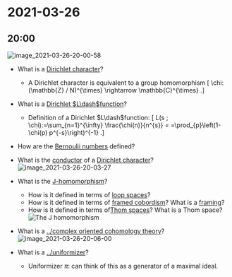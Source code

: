 # 2021-03-26

## 20:00

![image_2021-03-26-20-00-58](figures/image_2021-03-26-20-00-58.png)

- What is a [Dirichlet character](Dirichlet%20character)?
	- A Dirichlet character is equivalent to a group homomorphism
\[
\chi:(\mathbb{Z} / N)^{\times} \rightarrow \mathbb{C}^{\times}
.\]

- What is a [Dirichlet $L\dash$function](Dirichlet%20L%20function)?
  - Definition of a Dirichlet $L\dash$function:
  \[
  L(s ; \chi):=\sum_{n=1}^{\infty} \frac{\chi(n)}{n^{s}}
  =
  =\prod_{p}\left(1-\chi(p) p^{-s}\right)^{-1}
  .\]

- How are the [Bernoulii numbers](Bernoulii%20number) defined?

- What is the [conductor](conductor) of a [Dirichlet character](Dirichlet%20character)?
	![image_2021-03-26-20-03-27](figures/image_2021-03-26-20-03-27.png)

- What is the [J-homomorphism](../J-homomorphism.md)?
	- How is it defined in terms of [loop spaces](loop%20space)?
	- How is it defined in terms of [framed cobordism](framed%20cobordism)?
	  What is a [framing](../framed.md)?
	- How is it defined in terms of[Thom spaces](../Thom%20space.md)?
	  	What is a Thom space?
		![The J homomorphism](figures/image_2021-03-26-20-04-44.png)	

- What is a [../complex oriented cohomology theory](../complex%20oriented%20cohomology%20theory.md)?
	![image_2021-03-26-20-06-00](figures/image_2021-03-26-20-06-00.png)

- What is a [../uniformizer](../uniformizer.md)?
  - Uniformizer $\pi$: can think of this as a generator of a maximal ideal.
